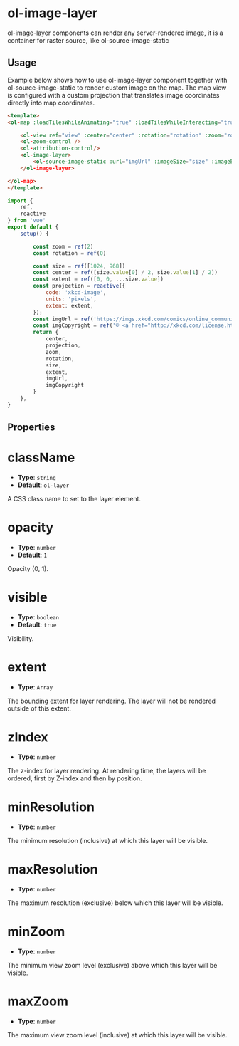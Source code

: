 # ol-image-layer

ol-image-layer components can render any server-rendered image, it is a container for raster source, like ol-source-image-static

<script setup>
import ImageLayerDemo from "@demos/ImageLayerDemo.vue"
</script>

<ClientOnly>
<ImageLayerDemo />
</ClientOnly>

## Usage

Example below shows how to use ol-image-layer component together with ol-source-image-static to render custom image on the map. The map view is configured with a custom projection that translates image coordinates directly into map coordinates.

```html
<template>
<ol-map :loadTilesWhileAnimating="true" :loadTilesWhileInteracting="true" style="height:400px">

    <ol-view ref="view" :center="center" :rotation="rotation" :zoom="zoom" :projection="projection" />
    <ol-zoom-control />
    <ol-attribution-control/>
    <ol-image-layer>
        <ol-source-image-static :url="imgUrl" :imageSize="size" :imageExtent="extent" :projection="projection" :attributions="imgCopyright"></ol-source-image-static>
    </ol-image-layer>

</ol-map>
</template>
```

```js
import {
    ref,
    reactive
} from 'vue'
export default {
    setup() {

        const zoom = ref(2)
        const rotation = ref(0)

        const size = ref([1024, 968])
        const center = ref([size.value[0] / 2, size.value[1] / 2])
        const extent = ref([0, 0, ...size.value])
        const projection = reactive({
            code: 'xkcd-image',
            units: 'pixels',
            extent: extent,
        });
        const imgUrl = ref('https://imgs.xkcd.com/comics/online_communities.png');
        const imgCopyright = ref('© <a href="http://xkcd.com/license.html">xkcd</a>');
        return {
            center,
            projection,
            zoom,
            rotation,
            size,
            extent,
            imgUrl,
            imgCopyright
        }
    },
}
```



## Properties


# className

- **Type**: `string`
- **Default**: `ol-layer`
	
A CSS class name to set to the layer element.

# opacity

- **Type**: `number `
- **Default**: `1`
	
Opacity (0, 1).


# visible

- **Type**: `boolean  `
- **Default**: `true`
		
Visibility.

# extent

- **Type**: `Array`
		
The bounding extent for layer rendering. The layer will not be rendered outside of this extent.

# zIndex

- **Type**: `number`
		
The z-index for layer rendering. At rendering time, the layers will be ordered, first by Z-index and then by position. 

# minResolution

- **Type**: `number`
		
The minimum resolution (inclusive) at which this layer will be visible.

# maxResolution

- **Type**: `number`
		
The maximum resolution (exclusive) below which this layer will be visible.

# minZoom

- **Type**: `number`
		
The minimum view zoom level (exclusive) above which this layer will be visible.

# maxZoom

- **Type**: `number`
		
The maximum view zoom level (inclusive) at which this layer will be visible.

